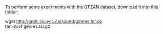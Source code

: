 To perform some experiments with the GTZAN dataset, download it into this folder:

wget http://opihi.cs.uvic.ca/sound/genres.tar.gz  
tar -zxvf genres.tar.gz
